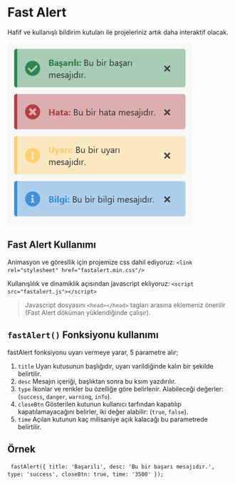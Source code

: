 # Fast Alert
Hafif ve kullanışlı bildirim kutuları ile projeleriniz artık daha interaktif olacak.

![Fast Alert Ekran Görüntüsü](ease-alert.png)

## Fast Alert Kullanımı
Animasyon ve göresllik için projemize css dahil ediyoruz: `<link rel="stylesheet" href="fastalert.min.css"/>`

Kullanışlılık ve dinamiklik açısından javascript ekliyoruz: `<script src="fastalert.js"></script>`

>Javascript dosyasını `<head></head>` tagları arasına eklemeniz önerilir (Fast Alert döküman yüklendiğinde çalışır).

## `fastAlert()` Fonksiyonu kullanımı

fastAlert fonksiyonu uyarı vermeye yarar, 5 parametre alır;

1. `title` Uyarı kutusunun başlığıdır, uyarı varildiğinde kalın bir şekilde belirtilir.
2. `desc` Mesajın içeriği, başlıktan sonra bu ksım yazdırılır.
3. `type` İkonlar ve renkler bu özelliğe göre belirlenir. Alabileceği değerler: (`success`, `danger`, `warning`, `info`).
4. `closeBtn` Gösterilen kutunun kullanıcı tarfından kapatılıp kapatılamayacağını belirler, iki değer alabilir: (`true`, `false`).
5. `time` Açılan kutunun kaç milisaniye açık kalacağı bu parametrede belirtilir.

## Örnek
`
fastAlert({
	title: 'Başarılı',
	desc: 'Bu bir başarı mesajıdır.',
	type: 'success',
	closeBtn: true,
	time: '3500'
});`
